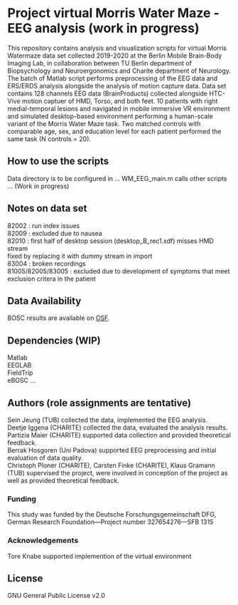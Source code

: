 # Project virtual Morris Water Maze - EEG analysis (work in progress)

This repository contains analysis and visualization scripts for virtual Morris Watermaze data set
collected 2019-2020 at the Berlin Mobile Brain-Body Imaging Lab, 
in collaboration between TU Berlin department of Biopsychology and Neuroergonomics and Charite department of Neurology.
The batch of Matlab script performs preprocessing of the EEG data and ERS/ERDS analysis alongside the analysis of motion capture data.
Data set contains 128 channels EEG data (BrainProducts) collected alongside HTC-Vive motion captuer of HMD, Torso, and both feet.
10 patients with right medial-temporal lesions and navigated in mobile immersive VR environment and simulated desktop-based environment 
performing a human-scale variant of the Morris Water Maze task. Two matched controls with comparable age, sex, and education level for each patient performed the same task (N controls = 20). 

## How to use the scripts
Data directory is to be configured in ... WM_EEG_main.m calls other scripts ... (Work in progress) 

## Notes on data set   
82002 : run index issues  
82009 : excluded due to nausea  
82010 : first half of desktop session (desktop_B_rec1.xdf) misses HMD stream  
	fixed by replacing it with dummy stream in import  
83004 : broken recordings  
81005/82005/83005 : excluded due to development of symptoms that meet exclusion critera in the patient  

## Data Availability
BOSC results are available on [OSF](https://osf.io/3jv78/).

## Dependencies (WIP)
Matlab   
EEGLAB  
FieldTrip  
eBOSC
... 

## Authors (role assignments are tentative)
Sein Jeung (TUB) collected the data, implemented the EEG analysis.    
Deetje Iggena (CHARITE) collected the data, evaluated the analysis results.    
Partizia Maier (CHARITE) supported data collection and provided theoretical feedback.   
Berrak Hosgoren (Uni Padova) supported EEG preprocessing and initial evaluation of data quality.   
Christoph Ploner (CHARITE), Carsten Finke (CHARITE), Klaus Gramann (TUB) supervised the project, were involved in conception of the project as well as provided theoretical feedback. 

### Funding
This study was funded by the Deutsche Forschungsgemeinschaft DFG, German Research Foundation—Project number 327654276—SFB 1315

### Acknowledgements
Tore Knabe supported implemention of the virtual environment   

## License
GNU General Public License v2.0
